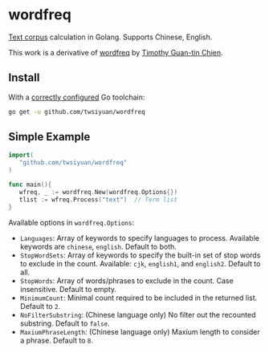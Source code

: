 # wordfreq

[Text corpus](https://en.wikipedia.org/wiki/Text_corpus) calculation in Golang. 
Supports Chinese, English.

This work is a derivative of [wordfreq](https://github.com/timdream/wordfreq/) by [Timothy Guan-tin Chien](http://timc.idv.tw/).

## Install

With a [correctly configured](https://golang.org/doc/install#testing) Go toolchain:

```sh
go get -u github.com/twsiyuan/wordfreq
```

## Simple Example

```go
import(
   "github.com/twsiyuan/wordfreq"
)

func main(){
   wfreq, _ := wordfreq.New(wordfreq.Options{})
   tlist := wfreq.Process("text")  // Term list
}
```

Available options in ```wordfreq.Options```:

- ```Languages```: Array of keywords to specify languages to process. Available keywords are ```chinese```, ```english```. Default to both.
- ```StopWordSets```: Array of keywords to specify the built-in set of stop words to exclude in the count. Available: ```cjk```, ```english1```, and ```english2```. Default to all.
- ```StopWords```: Array of words/phrases to exclude in the count. Case insensitive. Default to empty.
- ```MinimumCount```: Minimal count required to be included in the returned list. Default to ```2```.
- ```NoFilterSubstring```: (Chinese language only) No filter out the recounted substring. Default to ```false```.
- ```MaxiumPhraseLength```: (Chinese language only) Maxium length to consider a phrase. Default to ```8```.